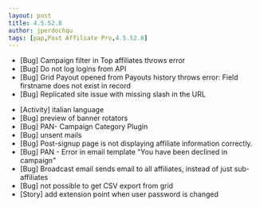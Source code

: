 ```yaml
---
layout: post
title: 4.5.52.8
author: jperdochqu
tags: [pap,Post Affiliate Pro,4.5.52.8]
---
```


- [Bug] Campaign filter in Top affiliates throws error
- [Bug] Do not log logins from API
- [Bug] Grid Payout opened from Payouts history throws error: Field firstname does not exist in record
- [Bug] Replicated site issue with missing slash in the URL

<!--more-->

- [Activity] italian language
- [Bug] preview of banner rotators
- [Bug] PAN- Campaign Category Plugin
- [Bug] unsent mails
- [Bug] Post-signup page is not displaying affiliate information correctly.
- [Bug] PAN - Error in email template &quot;You have been declined in campaign&quot;
- [Bug] Broadcast email sends email to all affiliates, instead of just sub-affiliates
- [Bug] not possible to get CSV export from grid
- [Story] add extension point when user password is changed
